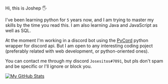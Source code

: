 Hi, this is Joshep 🖐️

I've been learning python for `5` years now, and I am trying to master my skills by the time you read this. I am also learning Java and JavaScript as well as SQL.

At the moment I'm working in a discord bot using the [PyCord](https://github.com/Pycord-Development/pycord) python wrapper for discord api. But I am open to any interesting coding poject (preferably related with web development, or python-oriented ones).

You can contact me through my discord `Josesitos#7091`, but pls don't spam and be specific or I'll ignore or block you.

[![My GitHub Stats](https://github-readme-stats.vercel.app/api?username=JoshepCodes)](https://github.com/anuraghazra/github-readme-stats)
